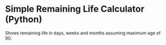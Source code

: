 # Simple Remaining Life Calculator (Python)

Shows remaining life in days, weeks and months assuming maximum age of 90.
